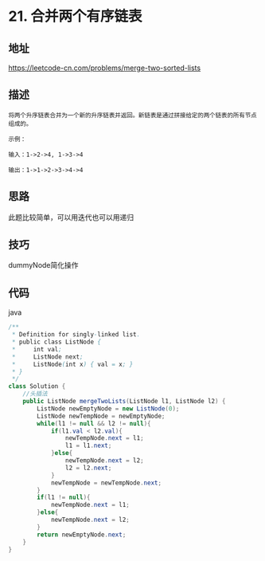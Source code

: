 # 21. 合并两个有序链表

## 地址

https://leetcode-cn.com/problems/merge-two-sorted-lists

## 描述

```
将两个升序链表合并为一个新的升序链表并返回。新链表是通过拼接给定的两个链表的所有节点组成的。 

示例：

输入：1->2->4, 1->3->4

输出：1->1->2->3->4->4
```

## 思路

此题比较简单，可以用迭代也可以用递归

## 技巧

dummyNode简化操作

## 代码

java

```java
/**
 * Definition for singly-linked list.
 * public class ListNode {
 *     int val;
 *     ListNode next;
 *     ListNode(int x) { val = x; }
 * }
 */
class Solution {
    //头插法
    public ListNode mergeTwoLists(ListNode l1, ListNode l2) {
        ListNode newEmptyNode = new ListNode(0);
        ListNode newTempNode = newEmptyNode;
        while(l1 != null && l2 != null){
            if(l1.val < l2.val){
                newTempNode.next = l1;
                l1 = l1.next;
            }else{
                newTempNode.next = l2;
                l2 = l2.next;
            }
            newTempNode = newTempNode.next;
        }
        if(l1 != null){
            newTempNode.next = l1;
        }else{
            newTempNode.next = l2;
        }
        return newEmptyNode.next;
    }
}
```